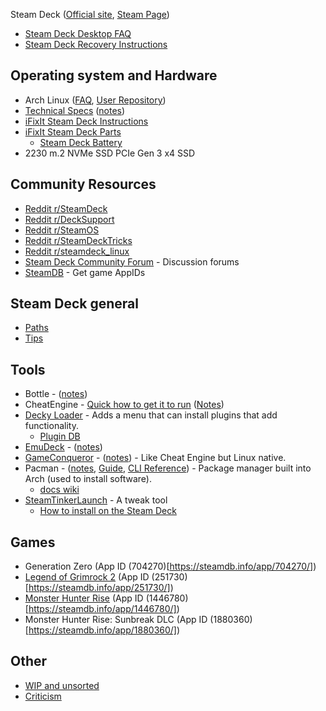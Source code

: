
Steam Deck ([Official site](https://www.steamdeck.com/en/), [Steam Page](https://store.steampowered.com/steamdeck))

- [Steam Deck Desktop FAQ](https://help.steampowered.com/en/faqs/view/671A-4453-E8D2-323C)
- [Steam Deck Recovery Instructions](https://help.steampowered.com/en/faqs/view/1B71-EDF2-EB6D-2BB3)

## Operating system and Hardware

- Arch Linux ([FAQ](https://wiki.archlinux.org/title/Frequently_asked_questions), [User Repository](https://aur.archlinux.org/))
- [Technical Specs](https://www.steamdeck.com/en/tech) ([notes](/steam-deck/specs.md))
- [iFixIt Steam Deck Instructions](https://www.ifixit.com/Device/Steam_Deck)
- [iFixIt Steam Deck Parts](https://www.ifixit.com/Parts/Steam_Deck)
  - [Steam Deck Battery](https://www.ifixit.com/Store/Miscellanous/Steam-Deck-Battery/IF260-001?o=2)
- 2230 m.2 NVMe SSD PCIe Gen 3 x4 SSD

## Community Resources

- [Reddit r/SteamDeck](https://www.reddit.com/r/SteamDeck/)
- [Reddit r/DeckSupport](https://www.reddit.com/r/DeckSupport)
- [Reddit r/SteamOS](https://www.reddit.com/r/SteamOS)
- [Reddit r/SteamDeckTricks](https://www.reddit.com/r/SteamDeckTricks)
- [Reddit r/steamdeck_linux](https://www.reddit.com/r/steamdeck_linux)
- [Steam Deck Community Forum](https://steamdeck.community/) - Discussion forums
- [SteamDB](https://steamdb.info/) - Get game AppIDs

## Steam Deck general

- [Paths](/steam-deck/paths.md)
- [Tips](/steam-deck/tips.md)

## Tools

- Bottle - ([notes](/tools/Bottle.md))
- CheatEngine - [Quick how to get it to run](https://www.reddit.com/r/SteamDeck/comments/u5z8vw/comment/i56k2fg/) ([Notes](/tools/CheatEngine.md))
- [Decky Loader](https://github.com/SteamDeckHomebrew/decky-loader) - Adds a menu that can install plugins that add functionality.
  - [Plugin DB](https://github.com/SteamDeckHomebrew/decky-plugin-database)
- [EmuDeck](https://www.emudeck.com/) - ([notes](tools/EmuDeck.md))
- [GameConqueror](https://github.com/scanmem/scanmem) - ([notes](/tools/GameConqueror.md)) - Like Cheat Engine but Linux native.
- Pacman - ([notes](/tools/Pacman.md), [Guide](https://wiki.archlinux.org/title/pacman), [CLI Reference](https://archlinux.org/pacman/pacman.8.html)) - Package manager built into Arch (used to install software).
  - [docs wiki](https://wiki.archlinux.org/title/pacman)
- [SteamTinkerLaunch](https://github.com/frostworx/steamtinkerlaunch) - A tweak tool
  - [How to install on the Steam Deck](https://github.com/frostworx/steamtinkerlaunch/wiki/Steam-Deck)

## Games

- Generation Zero (App ID (704270)[https://steamdb.info/app/704270/])
- [Legend of Grimrock 2](/games/Legend-of-Grimrock-2.md) (App ID (251730)[https://steamdb.info/app/251730/])
- [Monster Hunter Rise](/games/Monster-Hunter-Rise.md) (App ID (1446780)[https://steamdb.info/app/1446780/])
- Monster Hunter Rise: Sunbreak DLC (App ID (1880360)[https://steamdb.info/app/1880360/])

## Other

- [WIP and unsorted](WIP.md)
- [Criticism](feedback/criticism.md)
